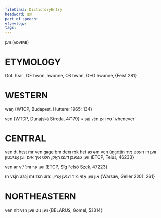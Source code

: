 ```yaml
---
fileClass: DictionaryEntry
headword: ווען
part_of_speech: 
etymology: 
tags: 
---
```

ווען
(ᴀᴅᴠᴇʀʙ)

ETYMOLOGY
===========
Got. ƕan, OE hwon, hwonne, OS hwan, OHG hwanne, 
{Feist 281}

WESTERN
========

waṇ {WTCP, Budapest, Hutterer 1965: 134}

vɛn  {WTCP, Dunajská Streda, 47179}
	•	saj vɛ́n סײַ ווען 'whenever'

CENTRAL
========

vɛn dɩ hɛst mr ven gəgeˑbm dem rɔk hɛt əx əm vɛn úŋgαtin ווען דו העסט מיר ווען געגעבן דעם ראָק, העט איך אים ווען אָנגעטון {ETCP, Teiuș, 46233}

vɛn ər vɩ́lʲ ווען ער וויל {ETCP, Sîg Felső Szek, 47223}

ᵻn vɛjn azɔj mᵻ zɛn araː און ווען אַזוי מיר זענען אַרײַן {Warsaw, Geller 2001: 261}

NORTHEASTERN
==============

ven nit ven ווען ניט ווען {BELARUS, Gomel, 52314}
